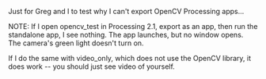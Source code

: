 Just for Greg and I to test why I can't export OpenCV Processing apps...

NOTE: If I open opencv_test in Processing 2.1, export as an app, then run the standalone app, I see nothing.  The app launches, but no window opens. The camera's green light doesn't turn on.

If I do the same with video_only, which does not use the OpenCV library, it does work -- you should just see video of yourself.
